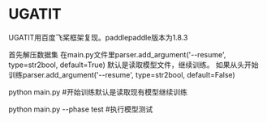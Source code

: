 # UGATIT
UGATIT用百度飞桨框架复现。paddlepaddle版本为1.8.3


首先解压数据集
在main.py文件里parser.add_argument('--resume', type=str2bool, default=True) 默认是读取模型文件，继续训练。
如果从头开始训练parser.add_argument('--resume', type=str2bool, default=False)

python main.py   #开始训练默认是读取现有模型继续训练 

python main.py --phase test   #执行模型测试
